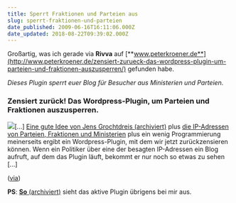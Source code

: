 ```yaml
---
title: Sperrt Fraktionen und Parteien aus
slug: sperrt-fraktionen-und-parteien
date_published: 2009-06-16T16:11:06.000Z
date_updated: 2018-08-22T09:39:02.000Z
---
```


Großartig, was ich gerade via **Rivva** auf [**www.peterkroener.de**](http://www.peterkroener.de/zensiert-zurueck-das-wordpress-plugin-um-parteien-und-fraktionen-auszusperren/) gefunden habe.

*Dieses Plugin sperrt euer Blog für Besucher aus Ministerien und Parteien.*

### Zensiert zurück! Das Wordpress-Plugin, um Parteien und Fraktionen auszusperren.

[![](//picdump.thafaker.de/2009/06/zensiert-480x2-thumb.png)](http://picdump.thafaker.de/2009/06/zensiert-480x1-thumb.png)[...] [Eine gute Idee von Jens Grochtdreis (archiviert)](http://web.archive.org/web/20090619113430/http://twitter.com:80/Flocke/status/2190339522) plus [die IP-Adressen von Parteien, Fraktionen und Ministerien](http://www.uberwach.de/verdaechtige.html) plus ein wenig Programmierung meinerseits ergibt ein Wordpress-Plugin, mit dem wir jetzt zurückzensieren können. Wenn ein Politiker über eine der besagten IP-Adressen ein Blog aufruft, auf dem das Plugin läuft, bekommt er nur noch so etwas zu sehen [...]

([via](http://www.peterkroener.de/zensiert-zurueck-das-wordpress-plugin-um-parteien-und-fraktionen-auszusperren/))

**PS**: [**So** (archiviert)](http://web.archive.org/web/20090725214547/http://thafaker.de:80/?ich_bin_zensursula=true) sieht das aktive Plugin übrigens bei mir aus.

